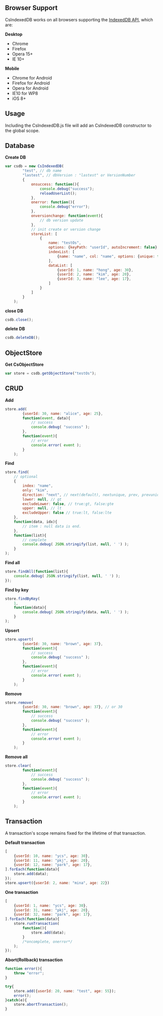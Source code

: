
## Browser Support
CsIndexedDB works on all browsers supporting the [IndexedDB API](http://www.w3.org/TR/IndexedDB "W3 IndexedDB"), which are:


**Desktop**
* Chrome
* Firefox
* Opera 15+
* IE 10+

**Mobile**
* Chrome for Android
* Firefox for Android
* Opera for Android
* IE10 for WP8
* iOS 8+

## Usage

Including the CsIndexedDB.js file will add an CsIndexedDB constructor to the global scope.

## Database

**Create DB**
```javascript
var csdb = new CsIndexedDB(
		"test", // db name
		"lastest", // dbVersion : "lastest" or VersionNumber
		{
			onsuccess: function(){
				console.debug("success");
				reloadUserList();
			},
			onerror: function(){
				console.debug("error");
			},
			onversionchange: function(event){
				// db version update
			},
			// init create or version change
			storeList: [
				{
					name: "testOs",
					options: {keyPath: "userId", autoIncrement: false},
					indexList: [
						{name: "name", col: "name", options: {unique: false}}
					],
					dataList: [
						{userId: 1, name: "hong", age: 30},
						{userId: 2, name: "kim", age: 20},
						{userId: 3, name: "lee", age: 17},
					]
				}
			]
		}
	);
```

**close DB**
```javascript
csdb.close();
```

**delete DB**
```javascript
csdb.deleteDB();
```

## ObjectStore
**Get CsObjectStore**
```javascript
var store = csdb.getObjectStore("testOs");
```

## CRUD


**Add**
```javascript
store.add(
		{userId: 30, name: "alice", age: 25},
		function(event, data){
			// success
			console.debug( "success" );
		},
		function(event){
			// error
			console.error( event );
		}
	);
```

**Find**
```javascript
store.find(
	// optional
	{
		index: "name",
		only: "kim",
		direction: "next", // next(default), nextunique, prev, prevunique
		lower: null, // gt
		excludeLower: false, // true:gt, false:gte
		upper: null, // lt
		excludeUpper: false // true:lt, false:lte
	},
	function(data, idx){
		// item : null data is end.
	},
	function(list){
		// complete
		console.debug( JSON.stringify(list, null, ' ') );
	}
);
```

**Find all**
```javascript
store.findAll(function(list){
	console.debug( JSON.stringify(list, null, ' ') );
});
```

**Find by key**
```javascript
store.findByKey(
	1,
	function(data){
		console.debug( JSON.stringify(data, null, ' ') );
	}
);
```

**Upsert**
```javascript
store.upsert(
		{userId: 30, name: "brown", age: 37},
		function(event){
			// success
			console.debug( "success" );
		},
		function(event){
			// error
			console.error( event );
		}
	);
```

**Remove**
```javascript
store.remove(
		{userId: 30, name: "brown", age: 37}, // or 30
		function(event){
			// success
			console.debug( "success" );
		},
		function(event){
			// error
			console.error( event );
		}
	);
```

**Remove all**
```javascript
store.clear(
		function(event){
			// success
			console.debug( "success" );
		},
		function(event){
			// error
			console.error( event );
		}
	);
```

## Transaction
A transaction's scope remains fixed for the lifetime of that transaction.

**Default transaction**
```javascript
[
	{userId: 10, name: "ycs", age: 30},
	{userId: 11, name: "pkj", age: 20},
	{userId: 12, name: "park", age: 17},
].forEach(function(data){
	store.add(data);
});
store.upsert({userId: 2, name: "mina", age: 22})
```

**One transaction**
```javascript
[
	{userId: 1, name: "ycs", age: 30},
	{userId: 31, name: "pkj", age: 20},
	{userId: 32, name: "park", age: 17},
].forEach(function(data){
	store.runTransaction(
		function(){
			store.add(data);
		}
		/*oncomplete, onerror*/
	);
});
```

**Abort(Rollback) transaction**
```javascript
function error(){
	throw "error";
}

try{
	store.add({userId: 20, name: "test", age: 55});
	error();
}catch(e){
	store.abortTransaction();
}

```